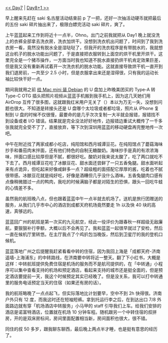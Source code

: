 <!-- ##{"timestamp":1760111999}## -->
[<< Day7](/post/44.html) | [Day8+1 >>](/post/46.html)

早上醒来先赶在 saki 名古屋活动结束前 p 了一把，还好一次抽活动硬币就把最后的五份 saki 碎片抽出来了，极限白嫖完活动 saki 碎片，爽了。

上午蓝蓝起来工作到将近十一点半，Ohno。出门之前我就把从 Day1 晚上就没洗上的衣裤全部拿去洗衣房，洗衣加烘干。没想到洗衣机出问题了，时间到了我到洗衣房一看，竟然没有脱水全是湿哒哒了，但我开的洗衣程序是有带脱水的，我就想这台机子的脱水功能出问题了，于是直接把衣服转到上面空的烘干机里开烘干。这里完全是一个猪币操作，一方面当时我也知道不脱水直接扔烘干机肯定效果巨差，但是我又没有重新再试着开一次洗衣机的脱水功能。这就直接导致烘干机一直开到我们退房前，一共至少 2.5 小时，但是衣服拿出来还是湿得很，只有我的运动长袖比较快干好一点。

期间我就用之前 [给 Mac mini 装 Debian](/post/37.html) 的 U 盘加上昨晚美团买的 Type-A 转 Type-C OTG 插头把照片视频从蓝蓝手机搬到我手机上，因为这几天她们用 AirDrop 互传了很多图，这就跟我红米用户无关了（）本以为万无一失，没想到问题也很大。不知道是转接头还是 U 盘哪个太垃圾或者都垃圾，照片从 iPhone 复制到 U 盘的时候不仅很慢，最要命的是几乎次次复制一大半就会报错，报错找不到设备或者 I/O 错误。结果就是完全没法好好地传，边报错边重试大概传了一千多张我就完全受不了了，直接放弃，等下次到深圳用蓝蓝的移动硬盘再完整地传一次吧。

中午在附近找了两家成都小吃店，纯阳馆和西月城谭豆花。在纯阳馆点了蘑菇海味抄手和番茄肉末拌面，还有他们特色的自制无糖酸奶。海味抄手是真的有浓浓海味，拌面口感比较厚但是不腻，都很好吃。酸奶对我来说太酸了，吃了两口就吃不下去了。西月城谭豆花吃了冰酿豆花、甜水面还尝鲜了一只五香兔腿。甜水面听起来有点诡异，但吃起来好像咸鲜多一点？超级粗的面搭配它厚厚的酱，吃着也不腻很带感。冰酿豆花就是纯好吃，好像是酒糟但几乎没什么酒味。五香兔腿肉口感有点像稍微腊过一点的鸭肉，我吃的时候满脑子都是对陌生的恐惧，跟头一回吃牛蛙的心情差不多。

虽然我的航班晚八点，但也跟着蓝蓝中午一点半就去机场了。送机是旅行团赠送的服务，从我们几乎市中心的酒店到成都天府机场竟然要走 1h 以及快 40 块的高速，真够远的。

蓝蓝回广州的航班是第一次买的九元航空，经此一役评价为跟春秋一样超级无敌廉航，要狠狠补行李额，大概以后不会再见了。我和蓝蓝一起很早就过了安检，然后一直在候机厅里转悠。在主厅我点了个鸡扒包当晚饭，然后到卫星厅的我的登机口候机。

蓝蓝落地广州之后提醒我赶紧看看中转的住宿，因为我回上海是「成都天府-济南遥墙-上海浦东」的中转路线，在济南要中转将近一整天。翻了下小红书，大概是这样：中转航班提供免费住宿是机场的服务而不是航司提供的，在「中转通」小程序可以集中查看支持的机场和预定酒店，看起来支持的城市还是挺全面的，但是预定酒店要提前一天，我这个时候预定其实已经晚了。但是没关系，我可以打中转通里的服务电话预定当天的住宿（如果还有房的话）。

我的航班略晚了一点点起飞，但实际落地比计划要早，空中不到 2h 快得很。济南户外只有 12 度，而我这时还在短袖短裤。拿到托运行李之后，在到达出口 7/8 外面路边就有穿「机场酒店中转服务」小马甲的 staff 引导我们上车。给我们安排的酒店是诺富特酒店，位置就在机场 10 分钟车程。随机跟另一个中转住宿的叔拼房，开的是双床房标间，房间里面配置相当新，房间面积也很大，很不错。

同住的叔 50 多岁，跟我聊东聊西，最后晚上两点半才睡，也是挺有意思的经历了。
